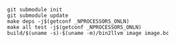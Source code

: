     git submodule init
    git submodule update
    make deps -j$(getconf _NPROCESSORS_ONLN)
    make all test -j$(getconf _NPROCESSORS_ONLN)
    build/$(uname -s)-$(uname -m)/bin2llvm image image.bc
